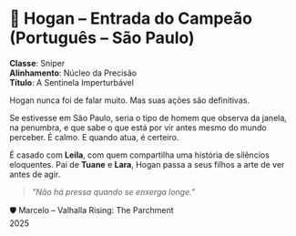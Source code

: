 # 📜 Hogan – Entrada do Campeão (Português – São Paulo)

**Classe**: Sniper  
**Alinhamento**: Núcleo da Precisão  
**Título**: A Sentinela Imperturbável

Hogan nunca foi de falar muito. Mas suas ações são definitivas.

Se estivesse em São Paulo, seria o tipo de homem que observa da janela, na penumbra, e que sabe o que está por vir antes mesmo do mundo perceber. É calmo. E quando atua, é certeiro.

É casado com **Leila**, com quem compartilha uma história de silêncios eloquentes. Pai de **Tuane** e **Lara**, Hogan passa a seus filhos a arte de ver antes de agir.

> *"Não há pressa quando se enxerga longe."*

🛡️ Marcelo – Valhalla Rising: The Parchment  
2025
